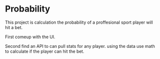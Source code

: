 # Probability

This project is calculation the probability of a proffesional sport player will hit a bet.

First comeup with the UI.

Second find an API to can pull stats for any player.
using the data use math to calculate if the player can hit the bet.
